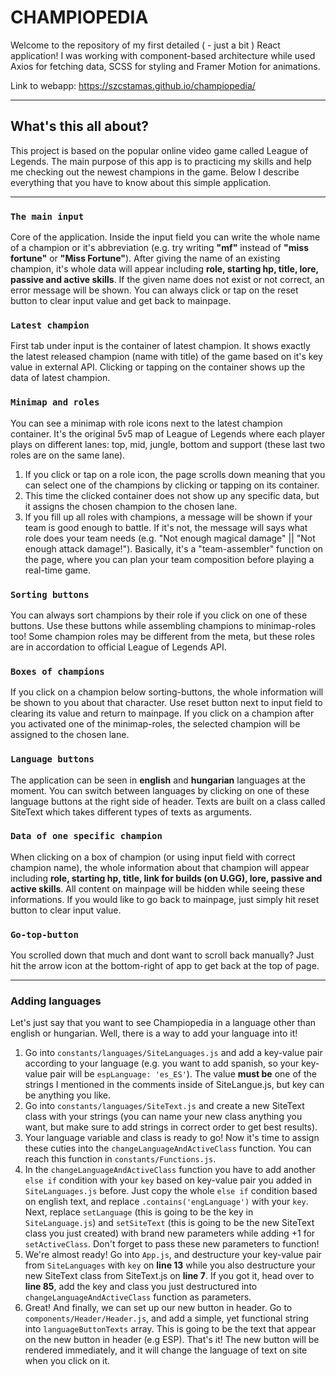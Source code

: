 # CHAMPIOPEDIA
Welcome to the repository of my first detailed ( - just a bit ) React application! I was working with component-based architecture while used Axios for fetching data, SCSS for styling and Framer Motion for animations.

Link to webapp: <a href="https://szcstamas.github.io/champiopedia/">https://szcstamas.github.io/champiopedia/</a>

<hr>

## What's this all about?
This project is based on the popular online video game called League of Legends. The main purpose of this app is to practicing my skills and help me checking out the newest champions in the game. Below I describe everything that you have to know about this simple application.

<hr>

### `The main input`
Core of the application. Inside the input field you can write the whole name of a champion or it's abbreviation (e.g. try writing **"mf"** instead of **"miss fortune"** or **"Miss Fortune"**). After giving the name of an existing champion, it's whole data will appear including **role, starting hp, title, lore, passive and active skills**. If the given name does not exist or not correct, an error message will be shown. You can always click or tap on the reset button to clear input value and get back to mainpage.

### `Latest champion`
First tab under input is the container of latest champion. It shows exactly the latest released champion (name with title) of the game based on it's key value in external API. Clicking or tapping on the container shows up the data of latest champion.

### `Minimap and roles`
You can see a minimap with role icons next to the latest champion container. It's the original 5v5 map of League of Legends where each player plays on different lanes: top, mid, jungle, bottom and support (these last two roles are on the same lane).
1. If you click or tap on a role icon, the page scrolls down meaning that you can select one of the champions by clicking or tapping on its container.
2. This time the clicked container does not show up any specific data, but it assigns the chosen champion to the chosen lane.
3. If you fill up all roles with champions, a message will be shown if your team is good enough to battle. If it's not, the message will says what role does your team needs (e.g. "Not enough magical damage" || "Not enough attack damage!"). Basically, it's a "team-assembler" function on the page, where you can plan your team composition before playing a real-time game.

### `Sorting buttons`
You can always sort champions by their role if you click on one of these buttons. Use these buttons while assembling champions to minimap-roles too! Some champion roles may be different from the meta, but these roles are in accordation to official League of Legends API.

### `Boxes of champions`
If you click on a champion below sorting-buttons, the whole information will be shown to you about that character. Use reset button next to input field to clearing its value and return to mainpage. If you click on a champion after you activated one of the minimap-roles, the selected champion will be assigned to the chosen lane.

### `Language buttons`
The application can be seen in **english** and **hungarian** languages at the moment. You can switch between languages by clicking on one of these language buttons at the right side of header. Texts are built on a class called SiteText which takes different types of texts as arguments.

### `Data of one specific champion`
When clicking on a box of champion (or using input field with correct champion name), the whole information about that champion will appear including **role, starting hp, title, link for builds (on U.GG), lore, passive and active skills**. All content on mainpage will be hidden while seeing these informations. If you would like to go back to mainpage, just simply hit reset button to clear input value.  

### `Go-top-button`
You scrolled down that much and dont want to scroll back manually? Just hit the arrow icon at the bottom-right of app to get back at the top of page.

<hr>

### Adding languages
Let's just say that you want to see Champiopedia in a language other than english or hungarian. Well, there is a way to add your language into it!
1. Go into `constants/languages/SiteLanguages.js` and add a key-value pair according to your language (e.g. you want to add spanish, so your key-value pair will be `espLanguage: 'es_ES'`). The value **must be** one of the strings I mentioned in the comments inside of SiteLangue.js, but key can be anything you like.
2. Go into `constants/languages/SiteText.js` and create a new SiteText class with your strings (you can name your new class anything you want, but make sure to add strings in correct order to get best results).
3. Your language variable and class is ready to go! Now it's time to assign these cuties into the `changeLanguageAndActiveClass` function. You can reach this function in `constants/Functions.js`. 
4. In the `changeLanguageAndActiveClass` function you have to add another `else if` condition with your `key` based on key-value pair you added in `SiteLanguages.js` before. Just copy the whole `else if` condition based on english text, and replace `.contains('engLanguage')` with your `key`. Next, replace `setLanguage` (this is going to be the key in `SiteLanguage.js`) and `setSiteText` (this is going to be the new SiteText class you just created) with brand new parameters while adding +1 for `setActiveClass`. Don't forget to pass these new parameters to function!
5. We're almost ready! Go into `App.js`, and destructure your key-value pair from `SiteLanguages` with `key` on **line 13** while you also destructure your new SiteText class from SiteText.js on **line 7**. If you got it, head over to **line 85**, add the key and class you just destructured into `changeLanguageAndActiveClass` function as parameters.
6. Great! And finally, we can set up our new button in header. Go to `components/Header/Header.js`, and add a simple, yet functional string into `languageButtonTexts` array. This is going to be the text that appear on the new button in header (e.g ESP). That's it! The new button will be rendered immediately, and it will change the language of text on site when you click on it.
